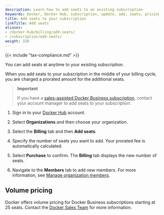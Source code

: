 ```yaml
---
description: Learn how to add seats to an existing subscription
keywords: Docker, Docker Hub, subscription, update, add, seats, pricing, docker core
title: Add seats to your subscription
linkTitle: Add seats
aliases:
- /docker-hub/billing/add-seats/
- /subscription/add-seats/
weight: 320
---
```


{{< include "tax-compliance.md" >}}

You can add seats at anytime to your existing subscription.

When you add seats to your subscription in the middle of your billing cycle, you are charged a prorated amount for the additional seats.

>**Important**
>
>If you have a [sales-assisted Docker Business subscription](details.md#sales-assisted), contact your account manager to add seats to your subscription. 

1. Sign in to your [Docker Hub](https://hub.docker.com) account.

2. Select **Organizations** and then choose your organization.

3. Select the **Billing** tab and then **Add seats**.

4. Specify the number of seats you want to add. 
    Your prorated fee is automatically calculated.

5. Select **Purchase** to confirm. 
    The **Billing** tab displays the new number of seats. 

6. Navigate to the **Members** tab to add new members. For more information, see [Manage organization members](../../admin/organization/members.md).

## Volume pricing

Docker offers volume pricing for Docker Business subscriptions starting at 25 seats. Contact the [Docker Sales Team](https://www.docker.com/pricing/contact-sales/) for more information.
